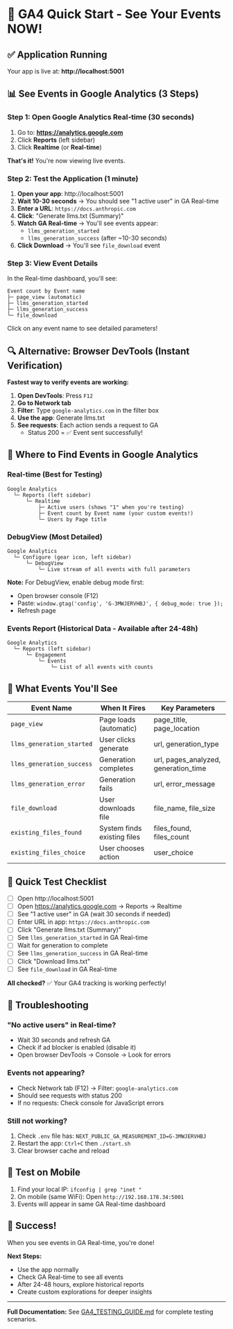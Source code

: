 # 🚀 GA4 Quick Start - See Your Events NOW!

## ✅ Application Running

Your app is live at: **http://localhost:5001**

## 📊 See Events in Google Analytics (3 Steps)

### Step 1: Open Google Analytics Real-time (30 seconds)

1. Go to: **https://analytics.google.com**
2. Click **Reports** (left sidebar)
3. Click **Realtime** (or **Real-time**)

**That's it!** You're now viewing live events.

### Step 2: Test the Application (1 minute)

1. **Open your app**: http://localhost:5001
2. **Wait 10-30 seconds** → You should see "1 active user" in GA Real-time
3. **Enter a URL**: `https://docs.anthropic.com`
4. **Click**: "Generate llms.txt (Summary)"
5. **Watch GA Real-time** → You'll see events appear:
   - `llms_generation_started`
   - `llms_generation_success` (after ~10-30 seconds)
6. **Click Download** → You'll see `file_download` event

### Step 3: View Event Details

In the Real-time dashboard, you'll see:

```
Event count by Event name
├─ page_view (automatic)
├─ llms_generation_started
├─ llms_generation_success
└─ file_download
```

Click on any event name to see detailed parameters!

## 🔍 Alternative: Browser DevTools (Instant Verification)

**Fastest way to verify events are working:**

1. **Open DevTools**: Press `F12`
2. **Go to Network tab**
3. **Filter**: Type `google-analytics.com` in the filter box
4. **Use the app**: Generate llms.txt
5. **See requests**: Each action sends a request to GA
   - Status 200 = ✅ Event sent successfully!

## 📍 Where to Find Events in Google Analytics

### Real-time (Best for Testing)
```
Google Analytics
  └─ Reports (left sidebar)
      └─ Realtime
          ├─ Active users (shows "1" when you're testing)
          ├─ Event count by Event name (your custom events!)
          └─ Users by Page title
```

### DebugView (Most Detailed)
```
Google Analytics
  └─ Configure (gear icon, left sidebar)
      └─ DebugView
          └─ Live stream of all events with full parameters
```

**Note:** For DebugView, enable debug mode first:
- Open browser console (F12)
- Paste: `window.gtag('config', 'G-3MWJERVHBJ', { debug_mode: true });`
- Refresh page

### Events Report (Historical Data - Available after 24-48h)
```
Google Analytics
  └─ Reports (left sidebar)
      └─ Engagement
          └─ Events
              └─ List of all events with counts
```

## 🎯 What Events You'll See

| Event Name | When It Fires | Key Parameters |
|------------|---------------|----------------|
| `page_view` | Page loads (automatic) | page_title, page_location |
| `llms_generation_started` | User clicks generate | url, generation_type |
| `llms_generation_success` | Generation completes | url, pages_analyzed, generation_time |
| `llms_generation_error` | Generation fails | url, error_message |
| `file_download` | User downloads file | file_name, file_size |
| `existing_files_found` | System finds existing files | files_found, files_count |
| `existing_files_choice` | User chooses action | user_choice |

## 🧪 Quick Test Checklist

- [ ] Open http://localhost:5001
- [ ] Open https://analytics.google.com → Reports → Realtime
- [ ] See "1 active user" in GA (wait 30 seconds if needed)
- [ ] Enter URL in app: `https://docs.anthropic.com`
- [ ] Click "Generate llms.txt (Summary)"
- [ ] See `llms_generation_started` in GA Real-time
- [ ] Wait for generation to complete
- [ ] See `llms_generation_success` in GA Real-time
- [ ] Click "Download llms.txt"
- [ ] See `file_download` in GA Real-time

**All checked?** ✅ Your GA4 tracking is working perfectly!

## 🔧 Troubleshooting

### "No active users" in Real-time?
- Wait 30 seconds and refresh GA
- Check if ad blocker is enabled (disable it)
- Open browser DevTools → Console → Look for errors

### Events not appearing?
- Check Network tab (F12) → Filter: `google-analytics.com`
- Should see requests with status 200
- If no requests: Check console for JavaScript errors

### Still not working?
1. Check `.env` file has: `NEXT_PUBLIC_GA_MEASUREMENT_ID=G-3MWJERVHBJ`
2. Restart the app: `Ctrl+C` then `./start.sh`
3. Clear browser cache and reload

## 📱 Test on Mobile

1. Find your local IP: `ifconfig | grep "inet "`
2. On mobile (same WiFi): Open `http://192.168.178.34:5001`
3. Events will appear in same GA Real-time dashboard

## 🎉 Success!

When you see events in GA Real-time, you're done! 

**Next Steps:**
- Use the app normally
- Check GA Real-time to see all events
- After 24-48 hours, explore historical reports
- Create custom explorations for deeper insights

---

**Full Documentation:** See [GA4_TESTING_GUIDE.md](./GA4_TESTING_GUIDE.md) for complete testing scenarios.
